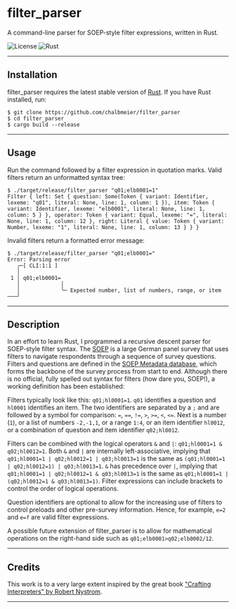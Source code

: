 # filter_parser

A command-line parser for SOEP-style filter expressions, written in Rust.

![License](https://img.shields.io/badge/license-MIT-blue)
![Rust](https://img.shields.io/badge/rust-stable-orange)

---

## Installation

filter_parser requires the latest stable version of [Rust](https://www.rust-lang.org/tools/install). If you have Rust installed, run:

```console
$ git clone https://github.com/chalbmeier/filter_parser
$ cd filter_parser
$ cargo build --release
```
---

## Usage

Run the command followed by a filter expression in quotation marks. Valid filters return an unformatted syntax tree:
```console
$ ./target/release/filter_parser "q01;elb0001=1"
Filter { left: Set { question: Some(Token { variant: Identifier, lexeme: "q01", literal: None, line: 1, column: 1 }), item: Token { variant: Identifier, lexeme: "elb0001", literal: None, line: 1, column: 5 } }, operator: Token { variant: Equal, lexeme: "=", literal: None, line: 1, column: 12 }, right: Literal { value: Token { variant: Number, lexeme: "1", literal: None, line: 1, column: 13 } } }
```
Invalid filters return a formatted error message:
```console
$ ./target/release/filter_parser "q01;elb0001="
Error: Parsing error
   ╭─[ CLI:1:1 ]
   │
 1 │ q01;elb0001=
   │             │ 
   │             ╰─ Expected number, list of numbers, range, or item
───╯
```

---

## Description

In an effort to learn Rust, I programmed a recursive descent parser for SOEP-style filter syntax. The [SOEP](https://www.diw.de/en/diw_01.c.615551.en/research_infrastructure__socio-economic_panel__soep.html) is a large German panel survey that uses filters to navigate respondents through a sequence of survey questions. Filters and questions are defined in the [SOEP Metadata database](https://git.soep.de/kwenzig/publicecoredoku), which forms the backbone of the survey process from start to end. Although there is no official, fully spelled out syntax for filters (how dare you, SOEP!), a working definition has been established:

Filters typically look like this: `q01;hl0001=1`. `q01` identifies a question and `hl0001` identifies an item. The two identifiers are separated by a `;` and are followed by a symbol for comparison: `=`, `==`, `!=`, `>`, `>=`, `<`, `<=`. Next is a number (`1`), or a list of numbers `-2,-1,1`, or a range `1:4`, or an item identifier `hl0012`, or a combination of question and item identifier `q02;hl0012`.

Filters can be combined with the logical operators `&` and `|`: `q01;hl0001=1 & q02;hl0012=1`.  Both `&` and `|` are internally left-associative, implying that `q01;hl0001=1 | q02;hl0012=1 | q03;hl0013=1` is the same as `(q01;hl0001=1 | q02;hl0012=1) | q03;hl0013=1`. `&` has precedence over `|`, implying that `q01;hl0001=1 | q02;hl0012=1 & q03;hl0013=1` is the same as `q01;hl0001=1 | (q02;hl0012=1 & q03;hl0013=1)`. Filter expressions can include brackets to control the order of logical operations.

Question identifiers are optional to allow for the increasing use of filters to control preloads and other pre-survey information. Hence, for example, `e=2` and `e=f` are valid filter expressions.

A possible future extension of filter_parser is to allow for mathematical operations on the right-hand side such as `q01;elb0001>q02;elb0002/12`. 

---

## Credits

This work is to a very large extent inspired by the great book ["Crafting Interpreters" by Robert Nystrom](https://craftinginterpreters.com/).

---

